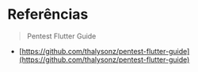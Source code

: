 # Referências

> Pentest Flutter Guide

* [https://github.com/thalysonz/pentest-flutter-guide](https://github.com/thalysonz/pentest-flutter-guide)

